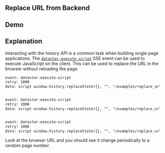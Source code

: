 ## Replace URL from Backend

## Demo

<div data-init="@get('/examples/replace_url_from_backend/updates')"></div>

## Explanation

Interacting with the history API is a common task when building single page applications. The
[`datastar-execute-script`](/reference/sse_events#datastar-execute-script) SSE event can be used to execute JavaScript
on the client. This can be used to replace the URL in the browser without reloading the page.

```html
event: datastar-execute-script
retry: 1000
data: script window.history.replaceState({}, "", "/examples/replace_url_from_backend/updates?page=89")


event: datastar-execute-script
retry: 1000
data: script window.history.replaceState({}, "", "/examples/replace_url_from_backend/updates?page=39")


event: datastar-execute-script
retry: 1000
data: script window.history.replaceState({}, "", "/examples/replace_url_from_backend/updates?page=7")
```


Look at the browser URL and you should see it change periodically to a random page number.